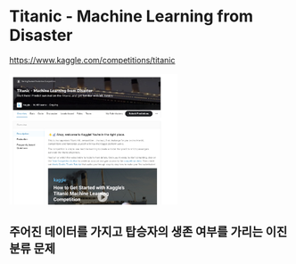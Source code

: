 # Titanic - Machine Learning from Disaster
https://www.kaggle.com/competitions/titanic <br><br>
<img src="./titanic.png" width="60%"/>

## 주어진 데이터를 가지고 탑승자의 생존 여부를 가리는 이진 분류 문제

